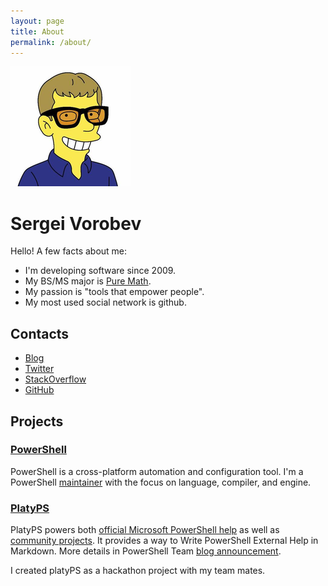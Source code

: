 ```yaml
---
layout: page
title: About
permalink: /about/
---
```


![gravatar](/images/favicon/apple-icon.png)

Sergei Vorobev
==============

Hello! A few facts about me:

* I'm developing software since 2009.
* My BS/MS major is [Pure Math](https://en.wikipedia.org/wiki/Pure_mathematics).
* My passion is "tools that empower people".
* My most used social network is github.

Contacts
--------

* [Blog](https://vors.me/)
* [Twitter](https://twitter.com/xvorsx)
* [StackOverflow](http://stackoverflow.com/users/1355726/xvorsx)
* [GitHub](https://github.com/vors)

Projects
--------

### [PowerShell](https://github.com/PowerShell/PowerShell)

PowerShell is a cross-platform automation and configuration tool.
I'm a PowerShell [maintainer](https://github.com/PowerShell/PowerShell/blob/master/docs/maintainers/README.md#current-repository-maintainers) with the focus on language, compiler, and engine.

### [PlatyPS](https://github.com/PowerShell/platyPS)

PlatyPS powers both [official Microsoft PowerShell help](https://msdn.microsoft.com/powershell/reference/5.1/microsoft.powershell.core/microsoft.powershell.core) as well as [community projects](https://github.com/lzybkr/PSReadLine/tree/master/docs).
It provides a way to Write PowerShell External Help in Markdown.
More details in PowerShell Team [blog announcement](https://blogs.msdn.microsoft.com/powershell/2016/02/05/platyps-write-external-help-files-in-markdown/).

I created platyPS as a hackathon project with my team mates.
